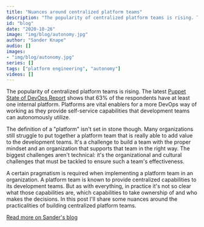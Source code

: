 ```yaml
---
title: "Nuances around centralized platform teams"
description: "The popularity of centralized platform teams is rising. The latest [Puppet State of DevOps Report](https://puppet.com/blog/2020-state-of-devops-report-is-here/) shows that 63% of the respondents have at least one internal platform. Platforms are vital enablers for a more DevOps way of working as they provide self-service capabilities that development teams can autonomously utilize."
id: "blog"
date: "2020-10-26"
image: "img/blog/autonomy.jpg"
author: "Sander Knape"
audio: []
images:
- "img/blog/autonomy.jpg"
series: []
tags: ["platform engineering", "autonomy"]
videos: []
---
```

The popularity of centralized platform teams is rising. The latest [Puppet State of DevOps Report](https://puppet.com/blog/2020-state-of-devops-report-is-here/) shows that 63% of the respondents have at least one internal platform. Platforms are vital enablers for a more DevOps way of working as they provide self-service capabilities that development teams can autonomously utilize.

The definition of a "platform" isn't set in stone though. Many organizations still struggle to put together a platform team that is really able to add value to the development teams. It's a challenge to build a team with the proper mindset and an organization that supports that team in the right way. The biggest challenges aren't technical: it's the organizational and cultural challenges that must be tackled to ensure such a team's effectiveness.

A certain pragmatism is required when implementing a platform team in an organization. A platform team is known to provide centralized capabilities to its development teams. But as with everything, in practice it's not so clear what those capabilities are, which capabilities to take ownership of and who makes the decisions. In this post I'll share some nuances around the practicalities of building centralized platform teams.

[Read more on Sander's blog](https://sanderknape.com/2020/11/nuances-around-centralized-platform-teams/)
